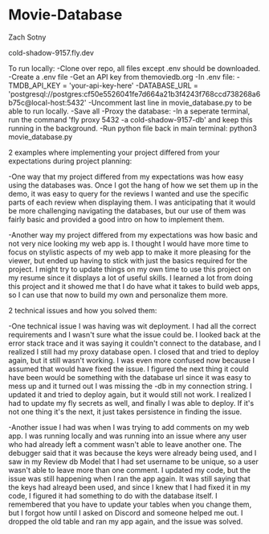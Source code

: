# Movie-Database
Zach Sotny

cold-shadow-9157.fly.dev 

To run locally:
-Clone over repo, all files except .env should be downloaded.
-Create a .env file
-Get an API key from themoviedb.org
-In .env file: 
    -TMDB_API_KEY = 'your-api-key-here'
    -DATABASE_URL = 'postgresql://postgres:cf50e5526041fe7d664a21b3f4243f768ccd738268a6b75c@local-host:5432'
-Uncomment last line in movie_database.py to be able to run locally.
-Save all
-Proxy the database: 
    -In a seperate terminal, run the command 'fly proxy 5432 -a cold-shadow-9157-db' and keep this running in the background.
-Run python file back in main terminal: python3 movie_database.py


2 examples where implementing your project differed from your expectations during project planning:

-One way that my project differed from my expectations was how easy using the databases was. Once I got the hang of how we set them up in the demo, it was easy to query for the reviews I wanted and use the specific parts of each review when displaying them. I was anticipating that it would be more challenging navigating the databases, but our use of them was fairly basic and provided a good intro on how to implement them.

-Another way my project differed from my expectations was how basic and not very nice looking my web app is. I thought I would have more time to focus on stylistic aspects of my web app to make it more pleasing for the viewer, but ended up having to stick with just the basics required for the project. I might try to update things on my own time to use this project on my resume since it displays a lot of useful skills. I learned a lot from doing this project and it showed me that I do have what it takes to build web apps, so I can use that now to build my own and personalize them more.

2 technical issues and how you solved them:

-One technical issue I was having was wit deployment. I had all the correct requirements and I wasn't sure what the issue could be. I looked back at the error stack trace and it was saying it couldn't connect to the database, and I realized I still had my proxy database open. I closed that and tried to deploy again, but it still wasn't working. I was even more confused now because I assumed that would have fixed the issue. I figured the next thing it could have been would be something with the database url since it was easy to mess up and it turned out I was missing the -db in my connection string. I updated it and tried to deploy again, but it would still not work. I realized I had to update my fly secrets as well, and finally I was able to deploy. If it's not one thing it's the next, it just takes persistence in finding the issue.

-Another issue I had was when I was trying to add comments on my web app. I was running locally and was running into an issue where any user who had already left a comment wasn't able to leave another one. The debugger said that it was because the keys were already being used, and I saw in my Review db Model that I had set username to be unique, so a user wasn't able to leave more than one comment. I updated my code, but the issue was still happening when I ran the app again. It was still saying that the keys had alreayd been used, and since I knew that I had fixed it in my code, I figured it had something to do with the database itself. I remembered that you have to update your tables when you change them, but I forgot how until I asked on Discord and someone helped me out. I dropped the old table and ran my app again, and the issue was solved.